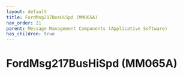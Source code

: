 ```yaml
---
layout: default
title: FordMsg217BusHiSpd (MM065A)
nav_order: 21
parent: Message Management Components (Applicative Software)
has_children: true
---
```

# FordMsg217BusHiSpd (MM065A)
